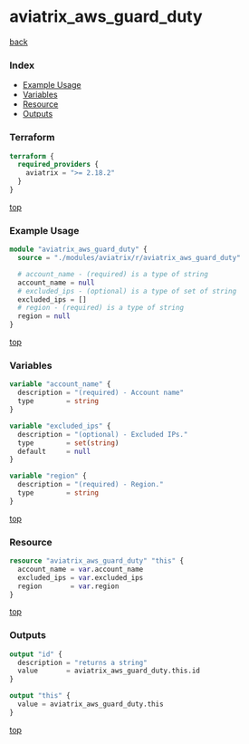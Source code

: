 # aviatrix_aws_guard_duty

[back](../aviatrix.md)

### Index

- [Example Usage](#example-usage)
- [Variables](#variables)
- [Resource](#resource)
- [Outputs](#outputs)

### Terraform

```terraform
terraform {
  required_providers {
    aviatrix = ">= 2.18.2"
  }
}
```

[top](#index)

### Example Usage

```terraform
module "aviatrix_aws_guard_duty" {
  source = "./modules/aviatrix/r/aviatrix_aws_guard_duty"

  # account_name - (required) is a type of string
  account_name = null
  # excluded_ips - (optional) is a type of set of string
  excluded_ips = []
  # region - (required) is a type of string
  region = null
}
```

[top](#index)

### Variables

```terraform
variable "account_name" {
  description = "(required) - Account name"
  type        = string
}

variable "excluded_ips" {
  description = "(optional) - Excluded IPs."
  type        = set(string)
  default     = null
}

variable "region" {
  description = "(required) - Region."
  type        = string
}
```

[top](#index)

### Resource

```terraform
resource "aviatrix_aws_guard_duty" "this" {
  account_name = var.account_name
  excluded_ips = var.excluded_ips
  region       = var.region
}
```

[top](#index)

### Outputs

```terraform
output "id" {
  description = "returns a string"
  value       = aviatrix_aws_guard_duty.this.id
}

output "this" {
  value = aviatrix_aws_guard_duty.this
}
```

[top](#index)